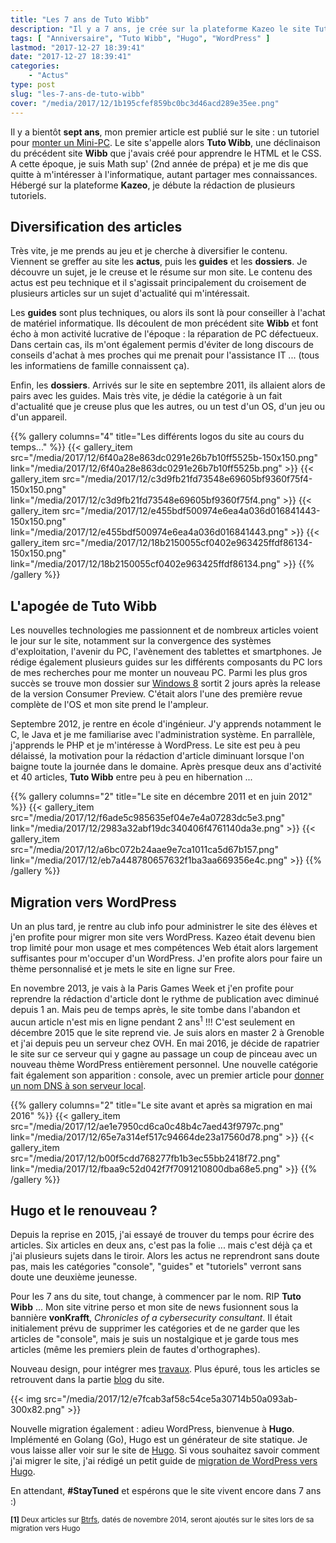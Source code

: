 ```yaml
---
title: "Les 7 ans de Tuto Wibb"
description: "Il y a 7 ans, je crée sur la plateforme Kazeo le site Tuto Wibb. Retour sur l'évolution du site ces 7 dernières années ..."
tags: [ "Anniversaire", "Tuto Wibb", "Hugo", "WordPress" ]
lastmod: "2017-12-27 18:39:41"
date: "2017-12-27 18:39:41"
categories:
    - "Actus"
type: post
slug: "les-7-ans-de-tuto-wibb"
cover: "/media/2017/12/1b195cfef859bc0bc3d46acd289e35ee.png"
---
```


Il y a bientôt **sept ans**, mon premier article est publié sur le site : un tutoriel pour [monter un Mini-PC](/tutoriels/monter-un-mini-pc/). Le site s'appelle alors **Tuto Wibb**, une déclinaison du précédent site **Wibb** que j'avais créé pour apprendre le HTML et le CSS. A cette époque, je suis Math sup' (2nd année de prépa) et je me dis que quitte à m'intéresser à l'informatique, autant partager mes connaissances. Hébergé sur la plateforme **Kazeo**, je débute la rédaction de plusieurs tutoriels.

<!--more-->

## Diversification des articles

Très vite, je me prends au jeu et je cherche à diversifier le contenu. Viennent se greffer au site les **actus**, puis les **guides** et les **dossiers**. Je découvre un sujet, je le creuse et le résume sur mon site. Le contenu des actus est peu technique et il s'agissait principalement du croisement de plusieurs articles sur un sujet d'actualité qui m'intéressait.

Les **guides** sont plus techniques, ou alors ils sont là pour conseiller à l'achat de matériel informatique. Ils découlent de mon précédent site **Wibb** et font écho à mon activité lucrative de l'époque : la réparation de PC défectueux. Dans certain cas, ils m'ont également permis d'éviter de long discours de conseils d'achat à mes proches qui me prenait pour l'assistance IT ... (tous les informatiens de famille connaissent ça).

Enfin, les **dossiers**. Arrivés sur le site en septembre 2011, ils allaient alors de pairs avec les guides. Mais très vite, je dédie la catégorie à un fait d'actualité que je creuse plus que les autres, ou un test d'un OS, d'un jeu ou d'un appareil. 

{{% gallery columns="4" title="Les différents logos du site au cours du temps..." %}}
{{< gallery_item src="/media/2017/12/6f40a28e863dc0291e26b7b10ff5525b-150x150.png" link="/media/2017/12/6f40a28e863dc0291e26b7b10ff5525b.png" >}}
{{< gallery_item src="/media/2017/12/c3d9fb21fd73548e69605bf9360f75f4-150x150.png" link="/media/2017/12/c3d9fb21fd73548e69605bf9360f75f4.png" >}}
{{< gallery_item src="/media/2017/12/e455bdf500974e6ea4a036d016841443-150x150.png" link="/media/2017/12/e455bdf500974e6ea4a036d016841443.png" >}}
{{< gallery_item src="/media/2017/12/18b2150055cf0402e963425ffdf86134-150x150.png" link="/media/2017/12/18b2150055cf0402e963425ffdf86134.png" >}}
{{% /gallery %}}

## L'apogée de Tuto Wibb

Les nouvelles technologies me passionnent et de nombreux articles voient le jour sur le site, notamment sur la convergence des systèmes d'exploitation, l'avenir du PC, l'avènement des tablettes et smartphones. Je rédige également plusieurs guides sur les différents composants du PC lors de mes recherches pour me monter un nouveau PC. Parmi les plus gros succès se trouve mon dossier sur [Windows 8](/dossiers/windows-8-los-nouvelle-generation/) sortit 2 jours après la release de la version Consumer Preview. C'était alors l'une des première revue complète de l'OS et mon site prend le l'ampleur.

Septembre 2012, je rentre en école d'ingénieur. J'y apprends notamment le C, le Java et je me familiarise avec l'administration système. En parrallèle, j'apprends le PHP et je m'intéresse à WordPress. Le site est peu à peu délaissé, la motivation pour la rédaction d'article diminuant lorsque l'on baigne toute la journée dans le domaine. Après presque deux ans d'activité et 40 articles, **Tuto Wibb** entre peu à peu en hibernation ...

{{% gallery columns="2" title="Le site en décembre 2011 et en juin 2012" %}}
{{< gallery_item src="/media/2017/12/f6ade5c985635ef04e7e4a07283dc5e3.png" link="/media/2017/12/2983a32abf19dc340406f4761140da3e.png" >}}
{{< gallery_item src="/media/2017/12/a6bc072b24aae9e7ca1011ca5d67b157.png" link="/media/2017/12/eb7a448780657632f1ba3aa669356e4c.png" >}}
{{% /gallery %}}

## Migration vers WordPress

Un an plus tard, je rentre au club info pour administrer le site des élèves et j'en profite pour migrer mon site vers WordPress. Kazeo était devenu bien trop limité pour mon usage et mes compétences Web était alors largement suffisantes pour m'occuper d'un WordPress. J'en profite alors pour faire un thème personnalisé et je mets le site en ligne sur Free.

En novembre 2013, je vais à la Paris Games Week et j'en profite pour reprendre la rédaction d'article dont le rythme de publication avec diminué depuis 1 an. Mais peu de temps après, le site tombe dans l'abandon et aucun article n'est mis en ligne pendant 2 ans<sup>1</sup> !!! C'est seulement en décembre 2015 que le site reprend vie. Je suis alors en master 2 à Grenoble et j'ai depuis peu un serveur chez OVH. En mai 2016, je décide de rapatrier le site sur ce serveur qui y gagne au passage un coup de pinceau avec un nouveau thème WordPress entièrement personnel. Une nouvelle catégorie fait également son apparition : console, avec un premier article pour [donner un nom DNS à son serveur local](https://vonkrafft.fr/console/donner-nom-dns-a-serveur-local/).

{{% gallery columns="2" title="Le site avant et après sa migration en mai 2016" %}}
{{< gallery_item src="/media/2017/12/ae1e7950cd6ca0c48b4c7aed43f9797c.png" link="/media/2017/12/65e7a314ef517c94664de23a17560d78.png" >}}
{{< gallery_item src="/media/2017/12/b00f5cdd768277fb1b3ec55bb2418f72.png" link="/media/2017/12/fbaa9c52d042f7f7091210800dba68e5.png" >}}
{{% /gallery %}}

## Hugo et le renouveau ?

Depuis la reprise en 2015, j'ai essayé de trouver du temps pour écrire des articles. Six articles en deux ans, c'est pas la folie ... mais c'est déjà ça et j'ai plusieurs sujets dans le tiroir. Alors les actus ne reprendront sans doute pas, mais les catégories "console", "guides" et "tutoriels" verront sans doute une deuxième jeunesse.

Pour les 7 ans du site, tout change, à commencer par le nom. RIP **Tuto Wibb** ... Mon site vitrine perso et mon site de news fusionnent sous la bannière **vonKrafft**, *Chronicles of a cybersecurity consultant*. Il était initialement prévu de supprimer les catégories et de ne garder que les articles de "console", mais je suis un nostalgique et je garde tous mes articles (même les premiers plein de fautes d'orthographes).

Nouveau design, pour intégrer mes [travaux](/works). Plus épuré, tous les articles se retrouvent dans la partie [blog](/) du site.

{{< img src="/media/2017/12/e7fcab3af58c54ce5a30714b50a093ab-300x82.png" >}}

Nouvelle migration également : adieu WordPress, bienvenue à **Hugo**. Implémenté en Golang (Go), Hugo est un générateur de site statique. Je vous laisse aller voir sur le site de [Hugo](https://gohugo.io/). Si vous souhaitez savoir comment j'ai migrer le site, j'ai rédigé un petit guide de [migration de WordPress vers Hugo](/guides/repertoire-git-accessible/).

En attendant, **#StayTuned** et espérons que le site vivent encore dans 7 ans :)

<small class="align-right">**[1]** Deux articles sur [Btrfs](https://vonkrafft.fr/dossiers/systeme-de-fichier-emergence-btrfs/), datés de novembre 2014, seront ajoutés sur le sites lors de sa migration vers Hugo</small>